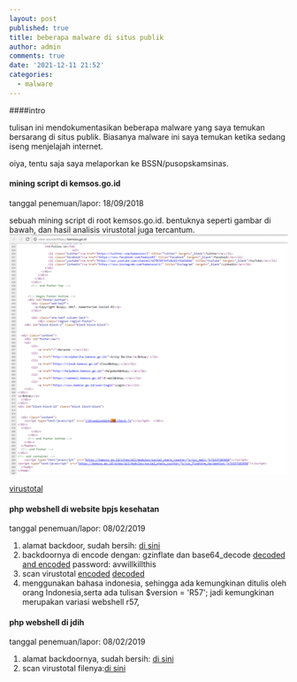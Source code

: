 ```yaml
---
layout: post
published: true
title: beberapa malware di situs publik
author: admin
comments: true
date: '2021-12-11 21:52'
categories:
  - malware
---
```

####intro

tulisan ini mendokumentasikan beberapa malware yang saya temukan bersarang di situs publik. Biasanya malware ini saya temukan ketika sedang iseng menjelajah internet.

oiya, tentu saja saya melaporkan ke BSSN/pusopskamsinas.

#### mining script di kemsos.go.id
tanggal penemuan/lapor: 18/09/2018

sebuah mining script di root kemsos.go.id. bentuknya seperti gambar di bawah, dan hasil analisis virustotal juga tercantum.
![miner](/images/miner_kemsos.png)

[virustotal](https://www.virustotal.com/gui/url/329bf5da32eab152c3d09fde888de95a522e47366357ad08acd15fd2a1614f74/detection)


#### php webshell di website bpjs kesehatan
tanggal penemuan/lapor: 08/02/2019
1. alamat backdoor, sudah bersih: [di sini](https://www.bpjs-kesehatan.go.id/bpjs/dmdocuments/1ee3b84cd9e26741c72ea52a93ebd7c1.doc)
2. backdoornya di encode dengan: gzinflate dan base64_decode
[decoded and encoded](/scripts/bpjs/avwillkillthis.7z) password: avwillkillthis
3. scan virustotal
[encoded](https://www.virustotal.com/en/file/b903fa1822ce9e817c024af675cfd9ce861b9abf6a2935f60dbaf8f0ca4551f2/analysis/1549635991/)
[decoded](https://www.virustotal.com/en/file/df1f419d1fda2c606a2782e091a8439623f4920b6728be12a15090c6648e5bf2/analysis/1549636052/)
4. menggunakan bahasa indonesia, sehingga ada kemungkinan ditulis oleh orang Indonesia,serta ada tulisan  $version = 'R57'; jadi kemungkinan merupakan variasi webshell r57,

#### php webshell di jdih
tanggal penemuan/lapor: 08/02/2019

1. alamat backdoornya, sudah bersih: [di sini](https://jdih.kpu.go.id/data/foto/admin.php.txt)
2. scan virustotal filenya:[di sini](https://www.virustotal.com/en/filecf88126368ae74075da8d3be02177b13ea768e3f3bab926c0d628abac331cb86/analysis/)

